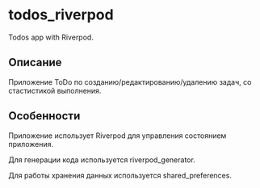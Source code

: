 # todos_riverpod

Todos app with Riverpod.

## Описание

Приложение ToDo по созданию/редактированию/удалению задач, со стастистикой выполнения.

## Особенности
Приложение использует Riverpod для управления состоянием приложения.

Для генерации кода используется riverpod_generator.

Для работы хранения данных используется shared_preferences.
